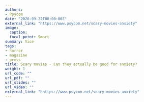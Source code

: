 ```yaml
---
authors:
- Psycom
date: "2020-09-22T00:00:00Z"
external_link: "https://www.psycom.net/scary-movies-anxiety"
image:
  caption:
  focal_point: Smart
summary: Vice
tags:
- horror
- magazine
- press
title: Scary movies - Can they actually be good for anxiety?
weight: 1
url_code: ""
url_pdf: ""
url_slides: ""
url_video: ""
external_link: "hhttps://www.psycom.net/scary-movies-anxiety"
---
```

